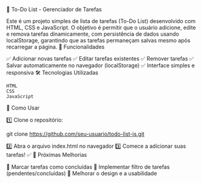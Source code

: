 📝 To-Do List - Gerenciador de Tarefas

Este é um projeto simples de lista de tarefas (To-Do List) desenvolvido com HTML, CSS e JavaScript. O objetivo é permitir que o usuário adicione, edite e remova tarefas dinamicamente, com persistência de dados usando localStorage, garantindo que as tarefas permaneçam salvas mesmo após recarregar a página.
🚀 Funcionalidades

✅ Adicionar novas tarefas
✅ Editar tarefas existentes
✅ Remover tarefas
✅ Salvar automaticamente no navegador (localStorage)
✅ Interface simples e responsiva
🛠️ Tecnologias Utilizadas

    HTML
    CSS
    JavaScript

🎯 Como Usar

1️⃣ Clone o repositório:

git clone https://github.com/seu-usuario/todo-list-js.git

2️⃣ Abra o arquivo index.html no navegador
3️⃣ Comece a adicionar suas tarefas! ✅
📌 Próximas Melhorias

🔹 Marcar tarefas como concluídas
🔹 Implementar filtro de tarefas (pendentes/concluídas)
🔹 Melhorar o design e a usabilidade